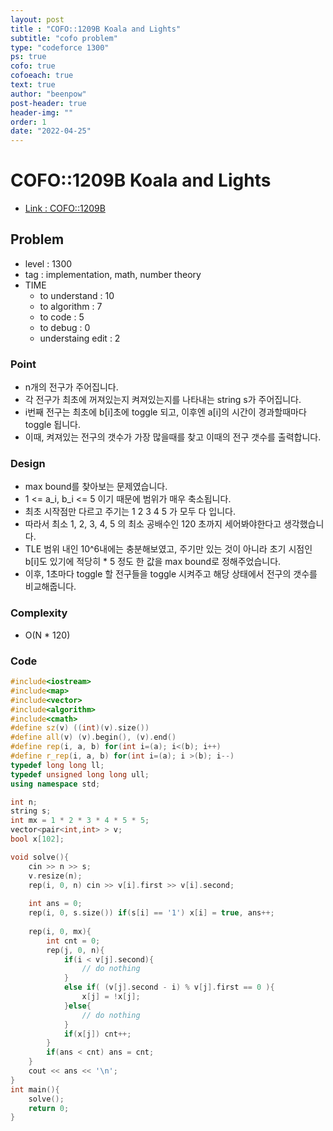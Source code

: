 ```yaml
---
layout: post
title : "COFO::1209B Koala and Lights"
subtitle: "cofo problem"
type: "codeforce 1300"
ps: true
cofo: true
cofoeach: true
text: true
author: "beenpow"
post-header: true
header-img: ""
order: 1
date: "2022-04-25"
---
```

# COFO::1209B Koala and Lights
- [Link : COFO::1209B](https://codeforces.com/problemset/problem/1209/B)


## Problem 

- level : 1300
- tag : implementation, math, number theory
- TIME
  - to understand    : 10
  - to algorithm     : 7
  - to code          : 5
  - to debug         : 0
  - understaing edit : 2

### Point
- n개의 전구가 주어집니다.
- 각 전구가 최초에 꺼져있는지 켜져있는지를 나타내는 string s가 주어집니다.
- i번째 전구는 최초에 b[i]초에 toggle 되고, 이후엔 a[i]의 시간이 경과할때마다 toggle 됩니다.
- 이때, 켜져있는 전구의 갯수가 가장 많을때를 찾고 이때의 전구 갯수를 출력합니다.

### Design
- max bound를 찾아보는 문제였습니다.
- 1 <= a_i, b_i <= 5 이기 때문에 범위가 매우 축소됩니다.
- 최초 시작점만 다르고 주기는 1 2 3 4 5 가 모두 다 입니다.
- 따라서 최소 1, 2, 3, 4, 5 의 최소 공배수인 120 초까지 세어봐야한다고 생각했습니다.
- TLE 범위 내인 10^6내에는 충분해보였고, 주기만 있는 것이 아니라 초기 시점인 b[i]도 있기에 적당히 * 5 정도 한 값을 max bound로 정해주었습니다.
- 이후, 1초마다 toggle 할 전구들을 toggle 시켜주고 해당 상태에서 전구의 갯수를 비교해줍니다.


### Complexity
- O(N * 120)

### Code

```cpp
#include<iostream>
#include<map>
#include<vector>
#include<algorithm>
#include<cmath>
#define sz(v) ((int)(v).size())
#define all(v) (v).begin(), (v).end()
#define rep(i, a, b) for(int i=(a); i<(b); i++)
#define r_rep(i, a, b) for(int i=(a); i >(b); i--)
typedef long long ll;
typedef unsigned long long ull;
using namespace std;

int n;
string s;
int mx = 1 * 2 * 3 * 4 * 5 * 5;
vector<pair<int,int> > v;
bool x[102];

void solve(){
    cin >> n >> s;
    v.resize(n);
    rep(i, 0, n) cin >> v[i].first >> v[i].second;
    
    int ans = 0;
    rep(i, 0, s.size()) if(s[i] == '1') x[i] = true, ans++;
    
    rep(i, 0, mx){
        int cnt = 0;
        rep(j, 0, n){
            if(i < v[j].second){
                // do nothing
            }
            else if( (v[j].second - i) % v[j].first == 0 ){
                x[j] = !x[j];
            }else{
                // do nothing
            }
            if(x[j]) cnt++;
        }
        if(ans < cnt) ans = cnt;
    }
    cout << ans << '\n';
}
int main(){
    solve();
    return 0;
}
```
